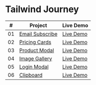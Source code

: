 # Tailwind Journey

|  #  | Project                                                                                                            | Live Demo                                                                            |
| :-: | ------------------------------------------------------------------------------------------------------------------ | ------------------------------------------------------------------------------------ |
| 01  | [Email Subscribe](https://github.com/Rafiul-Islam/Tailwind-Journey/tree/main/mini/email-subscribe)                 | [Live Demo](https://tailwind-journey.netlify.app/mini/email-subscribe/)              |
| 02  | [Pricing Cards](https://github.com/Rafiul-Islam/Tailwind-Journey/tree/main/mini/pricing-cards)                     | [Live Demo](https://tailwind-journey.netlify.app/mini/pricing-cards/)                |
| 03  | [Product Modal](https://github.com/Rafiul-Islam/Tailwind-Journey/tree/main/mini/product-modal)                     | [Live Demo](https://tailwind-journey.netlify.app/mini/product-modal/)                |
| 04  | [Image Gallery](https://github.com/Rafiul-Islam/Tailwind-Journey/tree/main/mini/image-gallery)                     | [Live Demo](https://tailwind-journey.netlify.app/mini/image-gallery/)                |
| 05  | [Login Modal](https://github.com/Rafiul-Islam/Tailwind-Journey/tree/main/mini/login-modal)                         | [Live Demo](https://tailwind-journey.netlify.app/mini/login-modal/)                  |
| 06  | [Clipboard](https://github.com/Rafiul-Islam/Tailwind-Journey/tree/main/mini/clipboard)                             | [Live Demo](https://tailwind-journey.netlify.app/mini/clipboard/)                    |
